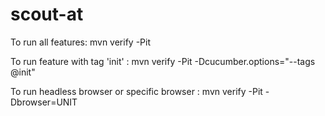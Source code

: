 # scout-at
To run all features: mvn verify -Pit

To run feature with tag 'init' : mvn verify -Pit -Dcucumber.options="--tags @init"

To run headless browser or specific browser : mvn verify -Pit -Dbrowser=UNIT

